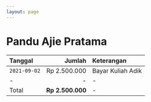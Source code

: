 ```yaml
---
layout: page
---
```


# Pandu Ajie Pratama

| Tanggal | Jumlah | Keterangan |
| :- | -: | :- |
| `2021-09-02` | Rp 2.500.000 | Bayar Kuliah Adik |
| - | - | - |
| Total | **Rp 2.500.000** | - |

